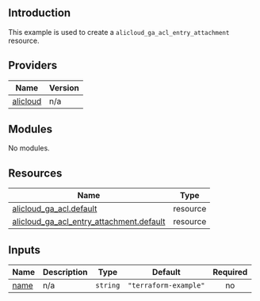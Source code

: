 ## Introduction

This example is used to create a `alicloud_ga_acl_entry_attachment` resource.

<!-- BEGIN_TF_DOCS -->
## Providers

| Name | Version |
|------|---------|
| <a name="provider_alicloud"></a> [alicloud](#provider\_alicloud) | n/a |

## Modules

No modules.

## Resources

| Name | Type |
|------|------|
| [alicloud_ga_acl.default](https://registry.terraform.io/providers/aliyun/alicloud/latest/docs/resources/ga_acl) | resource |
| [alicloud_ga_acl_entry_attachment.default](https://registry.terraform.io/providers/aliyun/alicloud/latest/docs/resources/ga_acl_entry_attachment) | resource |

## Inputs

| Name | Description | Type | Default | Required |
|------|-------------|------|---------|:--------:|
| <a name="input_name"></a> [name](#input\_name) | n/a | `string` | `"terraform-example"` | no |
<!-- END_TF_DOCS -->
